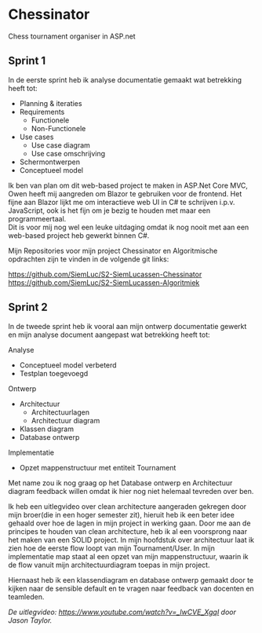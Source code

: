 # Chessinator
Chess tournament organiser in ASP.net

## Sprint 1
In de eerste sprint heb ik analyse documentatie gemaakt wat betrekking heeft tot:
- Planning & iteraties
- Requirements
  - Functionele
  - Non-Functionele
- Use cases
  - Use case diagram
  - Use case omschrijving
- Schermontwerpen
- Conceptueel model

Ik ben van plan om dit web-based project te maken in ASP.Net Core MVC, Owen heeft mij aangreden om Blazor te gebruiken voor de frontend.
Het fijne aan Blazor lijkt me om interactieve web UI in C# te schrijven i.p.v. JavaScript, ook is het fijn om je bezig te houden met maar een programmeertaal.  
Dit is voor mij nog wel een leuke uitdaging omdat ik nog nooit met aan een web-based project heb gewerkt binnen C#. 

Mijn Repositories voor mijn project Chessinator en Algoritmische opdrachten 
zijn te vinden in de volgende git links:

https://github.com/SiemLuc/S2-SiemLucassen-Chessinator
https://github.com/SiemLuc/S2-SiemLucassen-Algoritmiek

## Sprint 2

In de tweede sprint heb ik vooral aan mijn ontwerp documentatie gewerkt en mijn analyse document aangepast wat betrekking heeft tot:

Analyse
- Conceptueel model verbeterd
- Testplan toegevoegd

Ontwerp
- Architectuur
  - Architectuurlagen
  - Architectuur diagram
- Klassen diagram
- Database ontwerp

Implementatie
- Opzet mappenstructuur met entiteit Tournament

Met name zou ik nog graag op het Database ontwerp en Architectuur diagram feedback willen omdat ik hier nog niet helemaal tevreden over ben.

Ik heb een uitlegvideo over clean architecture aangeraden gekregen door mijn broer(die in een hoger semester zit), hieruit heb ik een beter idee gehaald over hoe de lagen in mijn project in werking gaan. 
Door me aan de principes te houden van clean architecture, heb ik al een voorsprong naar het maken van een SOLID project.
In mijn hoofdstuk over architectuur laat ik zien hoe de eerste flow loopt van mijn Tournament/User. 
In mijn implementatie map staat al een opzet van mijn mappenstructuur, waarin ik de flow vanuit mijn architectuurdiagram toepas in mijn project.

Hiernaast heb ik een klassendiagram en database ontwerp gemaakt door te kijken naar de sensible default en te vragen naar feedback van docenten en teamleden.

_De uitlegvideo: https://www.youtube.com/watch?v=_lwCVE_XgqI door Jason Taylor._ 

